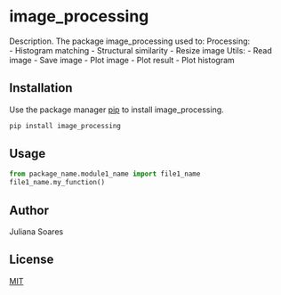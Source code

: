 # image_processing

Description. 
The package image_processing used to:
	Processing:  
	    - Histogram matching
	    - Structural similarity
	    - Resize image
    Utils:
        - Read image
        - Save image
        - Plot image
        - Plot result
        - Plot histogram

## Installation

Use the package manager [pip](https://pip.pypa.io/en/stable/) to install image_processing.

```bash
pip install image_processing
```

## Usage

```python
from package_name.module1_name import file1_name
file1_name.my_function()
```

## Author
Juliana Soares

## License
[MIT](https://choosealicense.com/licenses/mit/)